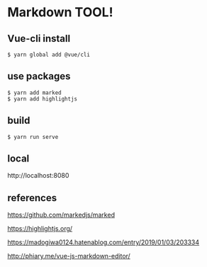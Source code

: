# Markdown TOOL!

## Vue-cli install

```
$ yarn global add @vue/cli
```

## use packages

```
$ yarn add marked
$ yarn add highlightjs
```

## build

```
$ yarn run serve
```

## local

http://localhost:8080

## references


https://github.com/markedjs/marked

https://highlightjs.org/

https://madogiwa0124.hatenablog.com/entry/2019/01/03/203334

http://phiary.me/vue-js-markdown-editor/

